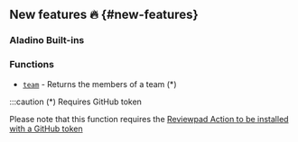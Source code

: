 ## New features :fire: {#new-features}

### Aladino Built-ins

### Functions
- [`team`](/reviewpad-file-specification/aladino-specification/aladino-built-ins#team) - Returns the members of a team (*)

:::caution (*) Requires GitHub token

Please note that this function requires the [Reviewpad Action to be installed with a GitHub token](/installation/install-reviewpad-github-action-with-a-github-token)
